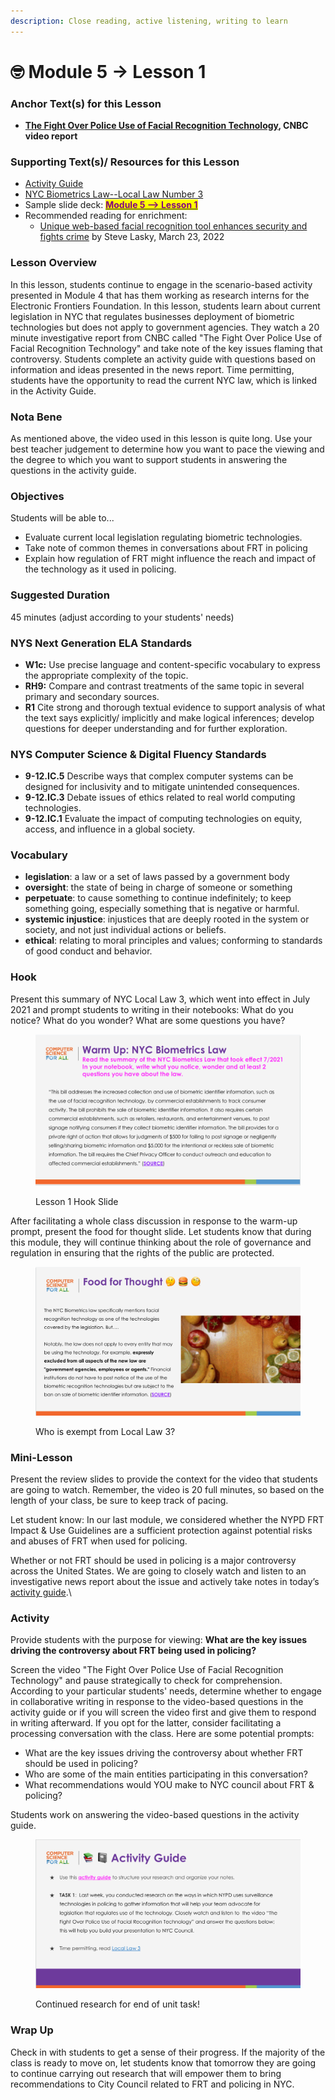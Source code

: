 ```yaml
---
description: Close reading, active listening, writing to learn
---
```


# 🤓 Module 5 -> Lesson 1



### Anchor Text(s) for this Lesson

* [**The Fight Over Police Use of Facial Recognition Technology**](https://youtu.be/oCwEYi\_JjEQhttps:/youtu.be/oCwEYi\_JjEQ)**, CNBC video report**

### Supporting Text(s)/ Resources for this Lesson

* [Activity Guide](https://docs.google.com/document/d/16b38jy69mudHBT2862ae3lASpElJuhSuR6lL2qTblE0/edit?usp=sharing)
* [NYC Biometrics Law--Local Law Number 3](https://legistar.council.nyc.gov/View.ashx?M=F\&ID=9201325\&GUID=9DDC9332-8A8B-425C-AEF0-5E3F03F9FF74)
* Sample slide deck: [<mark style="color:purple;">**Module 5 --> Lesson 1**</mark> ](https://docs.google.com/presentation/d/1BpnGvw\_F-cnT5zJjoR3KrTbnU8ObPg7SqQEeHQXY4p8/copy)
* Recommended reading for enrichment:
  * [Unique web-based facial recognition tool enhances security and fights crime](https://www.securityinfowatch.com/access-identity/biometrics/facial-recognition-solutions/article/21261325/unique-webbased-facial-recognition-tool-enhances-security-and-fights-crime) by Steve Lasky, March 23, 2022

### Lesson Overview

In this lesson, students continue to engage in the scenario-based activity presented in Module 4 that has them working as research interns for the Electronic Frontiers Foundation. In this lesson, students learn about current legislation in NYC that regulates businesses deployment of biometric technologies but does not apply to government agencies. They watch a 20 minute investigative report from CNBC called "The Fight Over Police Use of Facial Recognition Technology" and take note of the key issues flaming that controversy. Students complete an activity guide with questions based on information and ideas presented in the news report. Time permitting, students have the opportunity to read the current NYC law, which is linked in the Activity Guide.

### Nota Bene

As mentioned above, the video used in this lesson is quite long. Use your best teacher judgement to determine how you want to pace the viewing and the degree to which you want to support students in answering the questions in the activity guide.&#x20;

### Objectives

Students will be able to...

* Evaluate current local legislation regulating biometric technologies.&#x20;
* Take note of common themes in conversations about FRT in policing
* Explain how regulation of FRT might influence the reach and impact of the technology as it used in policing.

### Suggested Duration

45 minutes (adjust according to your students' needs)

### NYS Next Generation ELA Standards

* **W1c:**  Use precise language and content-specific vocabulary to express the appropriate complexity of the topic.
* **RH9:** Compare and contrast treatments of the same topic in several primary and secondary sources.
* **R1** Cite strong and thorough textual evidence to support analysis of what the text says explicitly/ implicitly and make logical inferences; develop questions for deeper understanding and for further exploration.

### NYS Computer Science & Digital Fluency Standards

* **9-12.IC.5**  Describe ways that complex computer systems can be designed for inclusivity and to mitigate unintended consequences.
* **9-12.IC.3** Debate issues of ethics related to real world computing technologies.
* **9-12.IC.1** Evaluate the impact of computing technologies on equity, access, and influence in a global society.

### Vocabulary

* **legislation**: a law or a set of laws passed by a government body
* **oversight**: the state of being in charge of someone or something
* **perpetuate**: to cause something to continue indefinitely; to keep something going, especially something that is negative or harmful.
* **systemic injustice**: injustices that are deeply rooted in the system or society, and not just individual actions or beliefs.
* **ethical**: relating to moral principles and values; conforming to standards of good conduct and behavior.

### Hook

Present this summary of NYC Local Law 3, which went into effect in July 2021 and prompt students to writing in their notebooks: What do you notice? What do you wonder? What are some questions you have?&#x20;

<figure><img src="../../.gitbook/assets/Screen Shot 2023-03-03 at 2.21.27 PM.png" alt=""><figcaption><p>Lesson 1 Hook Slide</p></figcaption></figure>

After facilitating a whole class discussion in response to the warm-up prompt, present the food for thought slide. Let students know that during this module, they will continue thinking about the role of governance and regulation in ensuring that the rights of the public are protected.&#x20;

<figure><img src="../../.gitbook/assets/Screen Shot 2023-03-03 at 2.23.58 PM.png" alt=""><figcaption><p>Who is exempt from Local Law 3?</p></figcaption></figure>

### Mini-Lesson

Present the review slides to provide the context for the video that students are going to watch. Remember, the video is 20 full minutes, so based on the length of your class, be sure to keep track of pacing.&#x20;

Let student know: In our last module, we considered whether the NYPD FRT Impact & Use Guidelines are a sufficient protection against potential risks and abuses of FRT when used for policing.

Whether or not FRT should be used in policing is a major controversy across the United States. We are going to closely watch and listen to an investigative news report about the issue and actively take notes in today’s [activity guide](https://docs.google.com/document/d/16b38jy69mudHBT2862ae3lASpElJuhSuR6lL2qTblE0/copy).\


### Activity

Provide students with the purpose for viewing: **What are the key issues driving the controversy about FRT being used in policing?**&#x20;

Screen the video "The Fight Over Police Use of Facial Recognition Technology" and pause strategically to check for comprehension. According to your particular students' needs, determine whether to engage in collaborative writing in response to the video-based questions in the activity guide or if you will screen the video first and give them to respond in writing afterward. If you opt for the latter, consider facilitating a processing conversation with the class. Here are some potential prompts:

* What are the key issues driving the controversy about whether FRT should be used in policing?
* Who are some of the main entities participating in this conversation?
* What recommendations would YOU make to NYC council about FRT & policing?

Students work on answering the video-based questions in the activity guide.

<figure><img src="../../.gitbook/assets/Screen Shot 2023-03-03 at 2.33.37 PM.png" alt=""><figcaption><p>Continued research for end of unit task!</p></figcaption></figure>

### Wrap Up

Check in with students to get a sense of their progress. If the majority of the class is ready to move on, let students know that tomorrow they are going to continue carrying out research that will empower them to bring recommendations to City Council related to FRT and policing in NYC.
